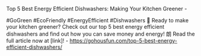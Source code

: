 Top 5 Best Energy Efficient Dishwashers: Making Your Kitchen Greener - 

#GoGreen #EcoFriendly #EnergyEfficient #Dishwashers 
💚 
Ready to make your kitchen greener? Check out our top 5 best energy efficient dishwashers and find out how you can save money and energy! 朗 Read the full article now at [link]! - https://gohousfun.com/top-5-best-energy-efficient-dishwashers/
